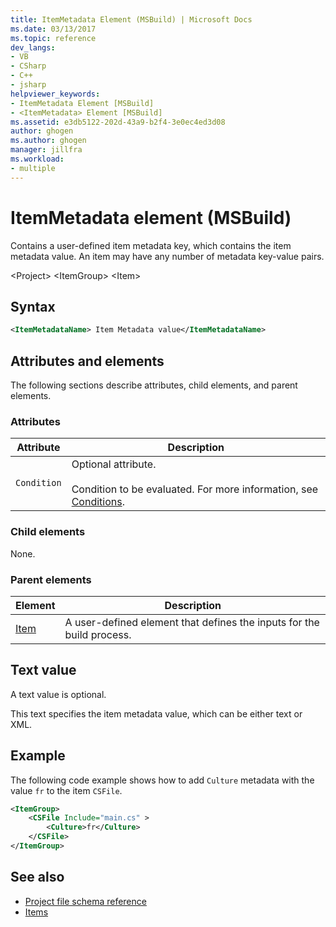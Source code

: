 ```yaml
---
title: ItemMetadata Element (MSBuild) | Microsoft Docs
ms.date: 03/13/2017
ms.topic: reference
dev_langs:
- VB
- CSharp
- C++
- jsharp
helpviewer_keywords:
- ItemMetadata Element [MSBuild]
- <ItemMetadata> Element [MSBuild]
ms.assetid: e3db5122-202d-43a9-b2f4-3e0ec4ed3d08
author: ghogen
ms.author: ghogen
manager: jillfra
ms.workload:
- multiple
---
```

# ItemMetadata element (MSBuild)

Contains a user-defined item metadata key, which contains the item metadata value. An item may have any number of metadata key-value pairs.

 \<Project>
 \<ItemGroup>
 \<Item>

## Syntax

```xml
<ItemMetadataName> Item Metadata value</ItemMetadataName>
```

## Attributes and elements

 The following sections describe attributes, child elements, and parent elements.

### Attributes

|Attribute|Description|
|---------------|-----------------|
|`Condition`|Optional attribute.<br /><br /> Condition to be evaluated. For more information, see [Conditions](../msbuild/msbuild-conditions.md).|

### Child elements

 None.

### Parent elements

|Element|Description|
|-------------|-----------------|
|[Item](../msbuild/item-element-msbuild.md)|A user-defined element that defines the inputs for the build process.|

## Text value

 A text value is optional.

 This text specifies the item metadata value, which can be either text or XML.

## Example

 The following code example shows how to add `Culture` metadata with the value `fr` to the item `CSFile`.

```xml
<ItemGroup>
    <CSFile Include="main.cs" >
        <Culture>fr</Culture>
    </CSFile>
</ItemGroup>
```

## See also

- [Project file schema reference](../msbuild/msbuild-project-file-schema-reference.md)
- [Items](../msbuild/msbuild-items.md)
